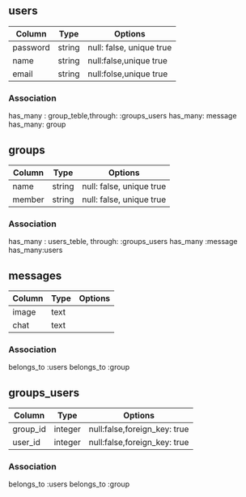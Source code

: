 ## users
|Column|Type|Options|
|------|----|-------|
|password|string|null: false, unique true|  　　　　　　　　　　　　　　#integer(数字),string(文字)
|name|string|null:false,unique true|
|email|string|null:folse,unique true|
### Association
has_many : group_teble,through: :groups_users
has_many: message
has_many: group


## groups
|Column|Type|Options|
|------|----|-------|
|name|string|null: false, unique true|
|member|string|null: false, unique true|
### Association
has_many : users_teble, through: :groups_users
has_many :message
has_many:users

## messages
|Column|Type|Options|
|------|----|-------|
|image|text||
|chat|text||
### Association
belongs_to :users
belongs_to :group



## groups_users
|Column|Type|Options|
|------|----|-------|
|group_id|integer|null:false,foreign_key: true|
|user_id|integer|null:false,foreign_key: true|
### Association
belongs_to :users
belongs_to :group



